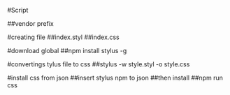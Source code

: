 #Script



##vendor prefix

#creating file
##index.styl
##index.css

#download global
##npm install stylus -g

#convertings tylus file to css
##stylus -w style.styl -o style.css

#install css from json
##insert stylus npm to json
##then install 
##npm run css